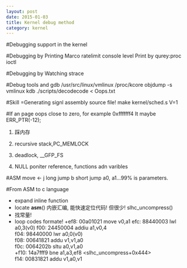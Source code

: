 ```yaml
---
layout: post
date: 2015-01-03
title: Kernel debug method
category: kernel
---
```


#Debugging support in the kernel

#Debugging by Printing
Marco
ratelimit
console level
Print by qurey:proc ioctl

#Debugging by Watching
strace

#Debug tools and 
gdb /usr/src/linux/vmlinux /proc/kcore
objdump -s vmlinux
kdb
./scripts/decodecode < Oops.txt

#Skill
=Generating signl assembly source file!
make kernel/sched.s V=1

#If an page oops close to zero, for example 0xfffffff4
It maybe ERR_PTR(-12);

1. 踩内存

2. recursive stack,PC_MEMLOCK 

3. deadlock, __GFP_FS

4. NULL poniter reference, functions adn varibles

#ASM
move <-
j long jump
b short jump
a0, a1...99% is parameters.


#From ASM to c language
* expand inline function
* locate __asm__() 内嵌汇编, 能快速定位代码! 但很少! slhc_uncompress()
* 找常量!
* loop codes formate!
+ef8:   00a01021    move    v0,a1
 efc:   88440003    lwl a0,3(v0)
 f00:   24450004    addiu   a1,v0,4                                                                                                           
 f04:   98440000    lwr a0,0(v0)                                                                                                               
 f08:   00641821    addu    v1,v1,a0                                                                                                            
 f0c:   0064202b    sltu    a0,v1,a0                                                                                                             
+f10:   14a7fff9    bne a1,a3,ef8 <slhc_uncompress+0x444>                                                                                         
 f14:   00831821    addu    v1,a0,v1


